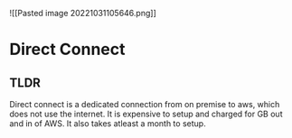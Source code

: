 ![[Pasted image 20221031105646.png]]
# Direct Connect

## TLDR
Direct connect is a dedicated connection from on premise to aws, which does not use the internet. It is expensive to setup and charged for GB out and in of AWS. It also takes atleast a month to setup.